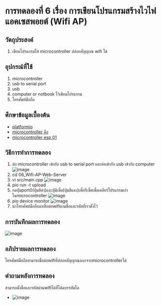 # การทดลองที่ 6 เรื่อง การเขียนโปรแกรมสร้างไวไฟแอคเซสพอยต์ (Wifi AP)
## วัตถุประสงค์
1. เขียนโปรแกรมให้ microcontroller ปล่อยสัญญาณ wifi ได้
## อุปกรณ์ที่ใช้
1. microcontroller
2. usb to serial port
3. usb
4. computer or notbook ไว้เขียนโปรแกรม
5. โทรศัพท์มือถือ
## ศึกษาข้อมูลเบื้องต้น
* [platformio](https://platformio.org/)
* [microcontroller คือ](https://thiti.dev/blog/28/)
* [microcontroller esp 01](http://fitrox.lnwshop.com/article/28/esp8266-ตอนที่-1-รู้จักกับ-esp8266)
## วิธีการทำการทดลอง
1. ต่อ microcontroller เข้ากับ usb to serial port และต่อเข้ากับ usb เข้ากับ computer
![image](https://user-images.githubusercontent.com/80880831/112277782-abd81880-8cb4-11eb-83b8-7397ba5c84fc.jpeg)
2. cd 06_Wifi-AP-Web-Server
3. vi src/main.cpp
![image](https://user-images.githubusercontent.com/80880831/112278436-68ca7500-8cb5-11eb-98ac-2f3671931555.jpeg)
4. pio run -t upload
5. กดปุ่มport0(ปุ่มสีดำ)และปุ่มีเซ็ต(ปุ่มสีแดง)เพื่อรีเซ็ตเพื่อเคลียร์โปรแกรมเก่าในmicrocontroller
![image](https://user-images.githubusercontent.com/80880831/112278592-97485000-8cb5-11eb-8518-9fb32d176ec7.jpeg)
6. pio device monitor
![image](https://user-images.githubusercontent.com/80880831/112278762-c068e080-8cb5-11eb-82d2-bc30c3e8a070.jpeg)
7. นำโทรศัพท์มือถือมาเชื่อต่อwifiตามชื่อและรหัสที่เราตั้งไว้
## การบันทึกผลการทดลอง
![image](https://user-images.githubusercontent.com/80880831/112279078-12aa0180-8cb6-11eb-962e-e5cdbab1eba0.jpeg)
## อภิปรายผลการทดลอง
โทรศัพท์มือถือสามารถชื่อต่อwifiที่ปล่อยสัญญาณออกจากmicrocontrollerได้
## คำถามหลังการทดลอง
สามารถตั้งชื่อและรหัสผ่านwifiได้ที่โค้ดบรรทัดใด
  * ![image](https://user-images.githubusercontent.com/80880831/112279291-5a308d80-8cb6-11eb-820e-ded42f47036d.jpeg)
